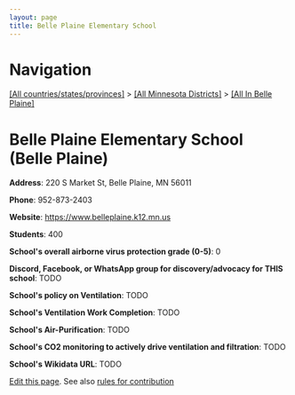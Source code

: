 ```yaml
---
layout: page
title: Belle Plaine Elementary School
---
```

# Navigation

[[All countries/states/provinces]](../../..) > [[All Minnesota Districts]](../..) > [[All In Belle Plaine]](..)

# Belle Plaine Elementary School (Belle Plaine)

**Address**: 220 S Market St, Belle Plaine, MN 56011

**Phone**: 952-873-2403

**Website**: <https://www.belleplaine.k12.mn.us>

**Students**: 400

**School's overall airborne virus protection grade (0-5)**: 0

**Discord, Facebook, or WhatsApp group for discovery/advocacy for THIS school**: TODO

**School's policy on Ventilation**: TODO

**School's Ventilation Work Completion**: TODO

**School's Air-Purification**: TODO

**School's CO2 monitoring to actively drive ventilation and filtration**: TODO

**School's Wikidata URL**: TODO


[Edit this page](https://github.com/ventilate-schools/MN/edit/main/./Belle_Plaine/Belle_Plaine_Elementary_School.md). See also [rules for contribution](../../../contribution-rules/)